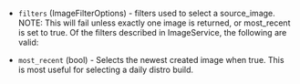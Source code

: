 <!-- Code generated from the comments of the ImageFilter struct in builder/openstack/run_config.go; DO NOT EDIT MANUALLY -->

-   `filters` (ImageFilterOptions) - filters used to select a source_image.
    NOTE: This will fail unless exactly one image is returned, or
    most_recent is set to true. Of the filters described in
    ImageService, the
    following are valid:
    
-   `most_recent` (bool) - Selects the newest created image when true.
    This is most useful for selecting a daily distro build.
    